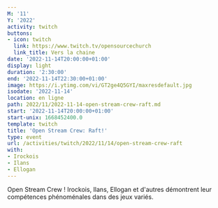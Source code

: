 ```yaml
---
M: '11'
Y: '2022'
activity: twitch
buttons:
- icon: twitch
  link: https://www.twitch.tv/opensourcechurch
  link_title: Vers la chaine
date: '2022-11-14T20:00:00+01:00'
display: light
duration: '2:30:00'
end: '2022-11-14T22:30:00+01:00'
image: https://i.ytimg.com/vi/GT2ge4Q5GYI/maxresdefault.jpg
isodate: '2022-11-14'
location: en ligne
path: 2022/11/2022-11-14-open-stream-crew-raft.md
start: '2022-11-14T20:00:00+01:00'
start-unix: 1668452400.0
template: twitch
title: 'Open Stream Crew: Raft!'
type: event
url: /activities/twitch/2022/11/14/open-stream-crew-raft
with:
- Irockois
- Ilans
- Ellogan
---
```

Open Stream Crew ! Irockois, Ilans, Ellogan et d'autres démontrent leur compétences phénoménales dans des jeux variés.
